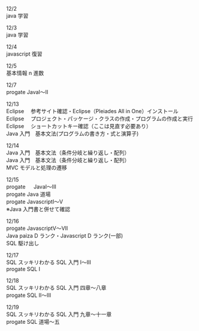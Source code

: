 12/2<br>
java 学習<br>

12/3<br>
java 学習<br>

12/4<br>
javascript 復習<br>

12/5<br>
基本情報 n 進数<br>

12/7<br>
progate JavaI〜II<br>

12/13<br>
Eclipse 　参考サイト確認・Eclipse（Pleiades All in One）インストール<br>
Eclipse 　プロジェクト・パッケージ・クラスの作成・プログラムの作成と実行<br>
Eclipse 　ショートカットキー確認（ここは見直す必要あり）<br>
Java 入門　基本文法(プログラムの書き方・式と演算子)<br>

12/14<br>
Java 入門　基本文法（条件分岐と繰り返し・配列）<br>
Java 入門　基本文法（条件分岐と繰り返し・配列）<br>
MVC モデルと処理の遷移<br>

12/15<br>
progate 　 JavaI〜III<br>
progate Java 道場<br>
progate JavascriptI〜V<br>
※Java 入門書と併せて確認<br>

12/16<br>
progate JavascriptV〜VII<br>
Java paiza D ランク・Javascript D ランク(一部)<br>
SQL 駆け出し<br>

12/17<br>
SQL スッキリわかる SQL 入門 I〜III<br>
progate SQL I<br>

12/18<br>
SQL スッキリわかる SQL 入門 四章〜八章<br>
progate SQL II〜III<br>

12/19<br>
SQL スッキリわかる SQL 入門 九章〜十一章<br>
progate SQL 道場〜五<br>
